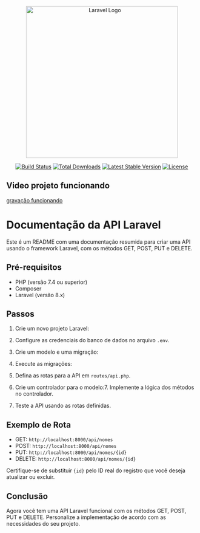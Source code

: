 <p align="center"><a href="https://laravel.com" target="_blank"><img src="https://raw.githubusercontent.com/laravel/art/master/logo-lockup/5%20SVG/2%20CMYK/1%20Full%20Color/laravel-logolockup-cmyk-red.svg" width="400" alt="Laravel Logo"></a></p>

<p align="center">
<a href="https://github.com/laravel/framework/actions"><img src="https://github.com/laravel/framework/workflows/tests/badge.svg" alt="Build Status"></a>
<a href="https://packagist.org/packages/laravel/framework"><img src="https://img.shields.io/packagist/dt/laravel/framework" alt="Total Downloads"></a>
<a href="https://packagist.org/packages/laravel/framework"><img src="https://img.shields.io/packagist/v/laravel/framework" alt="Latest Stable Version"></a>
<a href="https://packagist.org/packages/laravel/framework"><img src="https://img.shields.io/packagist/l/laravel/framework" alt="License"></a>
</p>

<h2>Video projeto funcionando</h2>

<a href="https://youtu.be/KDw3xtsih6k">gravação funcionando</a>

# Documentação da API Laravel

Este é um README com uma documentação resumida para criar uma API usando o framework Laravel, com os métodos GET, POST, PUT e DELETE.

## Pré-requisitos

- PHP (versão 7.4 ou superior)
- Composer
- Laravel (versão 8.x)

## Passos

1. Crie um novo projeto Laravel:
2.  Configure as credenciais do banco de dados no arquivo `.env`.

3. Crie um modelo e uma migração:
4. Execute as migrações:
5. Defina as rotas para a API em `routes/api.php`.

6. Crie um controlador para o modelo:7. Implemente a lógica dos métodos no controlador.

8. Teste a API usando as rotas definidas.

## Exemplo de Rota

- GET: `http://localhost:8000/api/nomes`
- POST: `http://localhost:8000/api/nomes`
- PUT: `http://localhost:8000/api/nomes/{id}`
- DELETE: `http://localhost:8000/api/nomes/{id}`

Certifique-se de substituir `{id}` pelo ID real do registro que você deseja atualizar ou excluir.

## Conclusão

Agora você tem uma API Laravel funcional com os métodos GET, POST, PUT e DELETE. Personalize a implementação de acordo com as necessidades do seu projeto.
